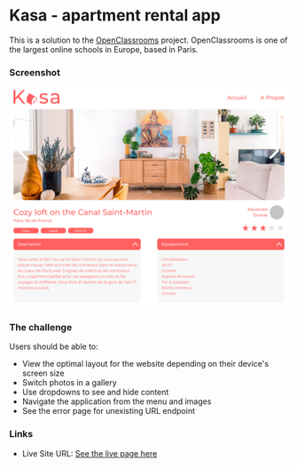 # Kasa - apartment rental app

This is a solution to the [OpenClassrooms](https://openclassrooms.com/) project. OpenClassrooms is one of the largest online schools in Europe, based in Paris.

### Screenshot

![](/src/images/screenshot.png)

### The challenge

Users should be able to:

- View the optimal layout for the website depending on their device's screen size
- Switch photos in a gallery
- Use dropdowns to see and hide content
- Navigate the application from the menu and images
- See the error page for unexisting URL endpoint

### Links

- Live Site URL: [See the live page here](https://kasia307584.github.io/kasa-apartment-rental-app/)
